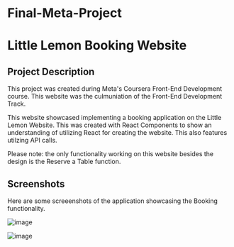 # Final-Meta-Project
# Little Lemon Booking Website

## Project Description
This project was created during Meta's Coursera Front-End Development course. This website was the culmuniation of the Front-End Development Track.

This website showcased implementing a booking application on the Little Lemon Website. This was created with React Components to show an understanding of utilizing React for creating the website. This also features utilzing API calls.

Please note: the only functionality working on this website besides the design is the Reserve a Table function.

## Screenshots
Here are some screeenshots of the application showcasing the Booking functionality.

![image](https://github.com/ayeshafouad/Final-Meta-Project/assets/143911286/7f8bd054-689c-4951-9771-cbcd53fdb4f8)

![image](https://github.com/ayeshafouad/Final-Meta-Project/assets/143911286/8948aff2-0641-4165-8597-4f1bb7e63433)

